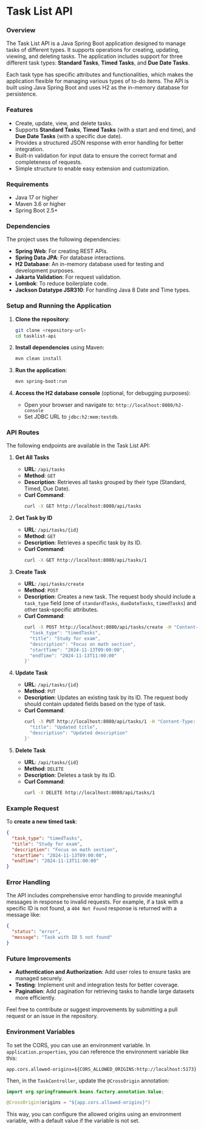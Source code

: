 # Task List API

### Overview

The Task List API is a Java Spring Boot application designed to manage tasks of different types. It supports operations for creating, updating, viewing, and deleting tasks. The application includes support for three different task types: **Standard Tasks**, **Timed Tasks**, and **Due Date Tasks**.

Each task type has specific attributes and functionalities, which makes the application flexible for managing various types of to-do items. The API is built using Java Spring Boot and uses H2 as the in-memory database for persistence.

### Features

- Create, update, view, and delete tasks.
- Supports **Standard Tasks**, **Timed Tasks** (with a start and end time), and **Due Date Tasks** (with a specific due date).
- Provides a structured JSON response with error handling for better integration.
- Built-in validation for input data to ensure the correct format and completeness of requests.
- Simple structure to enable easy extension and customization.

### Requirements

- Java 17 or higher
- Maven 3.6 or higher
- Spring Boot 2.5+

### Dependencies

The project uses the following dependencies:
- **Spring Web**: For creating REST APIs.
- **Spring Data JPA**: For database interactions.
- **H2 Database**: An in-memory database used for testing and development purposes.
- **Jakarta Validation**: For request validation.
- **Lombok**: To reduce boilerplate code.
- **Jackson Datatype JSR310**: For handling Java 8 Date and Time types.

### Setup and Running the Application

1. **Clone the repository**:
   ```bash
   git clone <repository-url>
   cd tasklist-api
   ```

2. **Install dependencies** using Maven:
   ```bash
   mvn clean install
   ```

3. **Run the application**:
   ```bash
   mvn spring-boot:run
   ```

4. **Access the H2 database console** (optional, for debugging purposes):
    - Open your browser and navigate to: `http://localhost:8080/h2-console`
    - Set JDBC URL to `jdbc:h2:mem:testdb`.

### API Routes

The following endpoints are available in the Task List API:

1. **Get All Tasks**
    - **URL**: `/api/tasks`
    - **Method**: `GET`
    - **Description**: Retrieves all tasks grouped by their type (Standard, Timed, Due Date).
    - **Curl Command**:
      ```bash
      curl -X GET http://localhost:8080/api/tasks
      ```

2. **Get Task by ID**
    - **URL**: `/api/tasks/{id}`
    - **Method**: `GET`
    - **Description**: Retrieves a specific task by its ID.
    - **Curl Command**:
      ```bash
      curl -X GET http://localhost:8080/api/tasks/1
      ```

3. **Create Task**
    - **URL**: `/api/tasks/create`
    - **Method**: `POST`
    - **Description**: Creates a new task. The request body should include a `task_type` field (one of `standardTasks`, `dueDateTasks`, `timedTasks`) and other task-specific attributes.
    - **Curl Command**:
      ```bash
      curl -X POST http://localhost:8080/api/tasks/create -H "Content-Type: application/json" -d '{
        "task_type": "timedTasks",
        "title": "Study for exam",
        "description": "Focus on math section",
        "startTime": "2024-11-13T09:00:00",
        "endTime": "2024-11-13T11:00:00"
      }'
      ```

4. **Update Task**
    - **URL**: `/api/tasks/{id}`
    - **Method**: `PUT`
    - **Description**: Updates an existing task by its ID. The request body should contain updated fields based on the type of task.
    - **Curl Command**:
      ```bash
      curl -X PUT http://localhost:8080/api/tasks/1 -H "Content-Type: application/json" -d '{
        "title": "Updated title",
        "description": "Updated description"
      }'
      ```

5. **Delete Task**
    - **URL**: `/api/tasks/{id}`
    - **Method**: `DELETE`
    - **Description**: Deletes a task by its ID.
    - **Curl Command**:
      ```bash
      curl -X DELETE http://localhost:8080/api/tasks/1
      ```

### Example Request

To **create a new timed task**:

```json
{
  "task_type": "timedTasks",
  "title": "Study for exam",
  "description": "Focus on math section",
  "startTime": "2024-11-13T09:00:00",
  "endTime": "2024-11-13T11:00:00"
}
```

### Error Handling

The API includes comprehensive error handling to provide meaningful messages in response to invalid requests. For example, if a task with a specific ID is not found, a `404 Not Found` response is returned with a message like:

```json
{
  "status": "error",
  "message": "Task with ID 5 not found"
}
```

### Future Improvements

- **Authentication and Authorization**: Add user roles to ensure tasks are managed securely.
- **Testing**: Implement unit and integration tests for better coverage.
- **Pagination**: Add pagination for retrieving tasks to handle large datasets more efficiently.

Feel free to contribute or suggest improvements by submitting a pull request or an issue in the repository.

### Environment Variables

To set the CORS, you can use an environment variable. In `application.properties`, you can reference the environment variable like this:

```properties
app.cors.allowed-origins=${CORS_ALLOWED_ORIGINS:http://localhost:5173}
```

Then, in the `TaskController`, update the `@CrossOrigin` annotation:

```java
import org.springframework.beans.factory.annotation.Value;

@CrossOrigin(origins = "${app.cors.allowed-origins}")
```

This way, you can configure the allowed origins using an environment variable, with a default value if the variable is not set.

